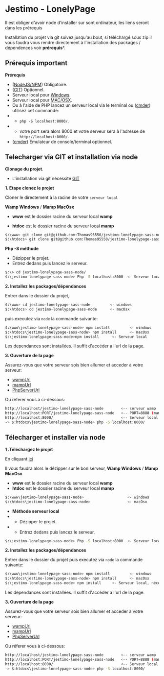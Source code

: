 Jestimo - LonelyPage
======================
Il est obliger d'avoir node d'installer sur sont ordinateur, les liens seront dans les prérequis

Installation du projet via git suivez jusqu'au bout, si téléchargé sous zip il vous faudra vous rendre directement à l'installation des packages / dépendences voir **prérequis***.

Prérequis important
-----------

**Prérequis**
- ([NodeJS/NPM](https://nodejs.org/en/)) Obligatoire.
- ([GIT](https://git-scm.com/downloads)) Optionnel.
- Serveur local pour [Windows](http://www.wampserver.com/).
- Serveur local pour [MAC/OSX](https://www.mamp.info/en/downloads/).
- Ou à l'aide de PHP lancez un serveur local via le terminal ou ([cmder](http://cmder.net/)) utilisez cet commande: 
- - ````php -S localhost:8000/````.
- - votre port sera alors 8000 et votre serveur sera à l'adresse de ````http://localhost:8000/````.
- ([cmder](http://cmder.net/)) Emulateur de console/terminal optionnel.

Telecharger via GIT et installation via node
--------------------
**Clonage du projet**.

- L'installation via git nécessite [GIT](https://git-scm.com/downloads) 
 
**1. Etape clonez le projet**
 
Cloner le directement à la racine de votre `serveur local` 

**Wamp Windows** / **Mamp MacOsx**

- **www** est le dossier racine du serveur local **wamp**

- **htdoc** est le dossier racine du serveur local **mamp**

```bash
$:\www> git clone git@github.com:Thomas95550/jestimo-lonelypage-sass-node.git       <- windows
$:\htdocs> git clone git@github.com:Thomas95550/jestimo-lonelypage-sass-node.git    <- macOsx
```

**Php -S méthode**

 - Dézipper le projet.
 - Entrez dedans puis lancez le serveur.
```bash
$:\> cd jestimo-lonelypage-sass-node/
$:\jestimo-lonelypage-sass-node> Php -S localhost:8000  <- Serveur local
```

**2. Installez les packages/dépendances** 

Entrer dans le dossier du projet,
 
```bash
$:\www> cd jestimo-lonelypage-sass-node         <- windows
$:\htdocs> cd jestimo-lonelypage-sass-node      <- macOsx
```
 
 puis executez via `node` la commande suivante:

```bash
$:\www\jestimo-lonelypage-sass-node> npm install         <- windows
$:\htdocs\jestimo-lonelypage-sass-node> npm install      <- macOsx
$:\jestimo-lonelypage-sass-node>npm install      <- Serveur local
```

Les dependances sont installées.
Il suffit d'accéder a l'url de la page.

**3. Ouverture de la page**

Assurez-vous que votre serveur sois bien allumer et acceder à votre serveur: 
- [wampUrl](http://localhost/jestimo-lonelypage-sass-node)
- [mampUrl](http://localhost:8888/jestimo-lonelypage-sass-node)
- [PhpServerUrl](http://localhost:8000/)

Ou réferer vous à ci-dessous:
```bash
http://localhost/jestimo-lonelypage-sass-node        <-- serveur wamp
http://localhost:PORT/jestimo-lonelypage-sass-node   <-- PORT=8888 (mamp basic port) 
http://localhost:8000/                               <-- Serveur local   
-> $:htdocs\jestimo-lonelypage-sass-node> php -S localhost:8000/            
```

Télecharger et installer via node
---------------------------------

**1 .Téléchargez le projet**

En cliquant  [ici](https://github.com/Thomas95550/jestimo-lonelypage-sass-node/archive/master.zip)


Il vous faudra alors le dézipper sur le bon serveur,
**Wamp Windows** / **Mamp MacOsx** 
- **www** est le dossier racine du serveur local **wamp**
- **htdoc** est le dossier racine du serveur local **mamp**

```bash
$:\www\jestimo-lonelypage-sass-node>                    <- windows
$:\htdocs\jestimo-lonelypage-sass-node>                 <- macOsx
```
- **Méthode serveur local**
 - - Dézipper le projet.
 - - Entrez dedans puis lancez le serveur.
```bash
$:\jestimo-lonelypage-sass-node> Php -S localhost:8000  <- Serveur local
```

**2. Installez les packages/dépendances** 

Entrer dans le dossier du projet puis executez via `node` la commande suivante:

```bash
$:\www\jestimo-lonelypage-sass-node> npm install         <- windows
$:\htdocs\jestimo-lonelypage-sass-node> npm install      <- macOsx
$:\jestimo-lonelypage-sass-node> npm install     <- Serveur local, nécessite 2 terminal
```

Les dependances sont installées.
Il suffit d'accéder a l'url de la page.


**3. Ouverture de la page**

Assurez-vous que votre serveur sois bien allumer et acceder à votre serveur: 
- [wampUrl](http://localhost/jestimo-lonelypage-sass-node)
- [mampUrl](http://localhost:8888/jestimo-lonelypage-sass-node)
- [PhpServerUrl](http://localhost:8000/)

Ou réferer vous à ci-dessous:
```bash
http://localhost/jestimo-lonelypage-sass-node        <-- serveur wamp
http://localhost:PORT/jestimo-lonelypage-sass-node   <-- PORT=8888 (mamp basic port) PORT=8000 (php -S localhost:8000) 
http://localhost:8000/                               <-- Serveur local   
-> $:htdocs\jestimo-lonelypage-sass-node> php -S localhost:8000/
```
